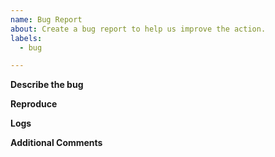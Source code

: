 ```yaml
---
name: Bug Report
about: Create a bug report to help us improve the action.
labels:
  - bug

---
```


**Describe the bug**
<!-- Please provide a clear and concise description of what the bug is. -->

**Reproduce**
<!-- Steps to reproduce the behavior. -->

**Logs**
<!-- Please provide your deployment logs and a link or sample to/of your workflow. If the error message isn't revealing the problem please set ACTIONS_STEP_DEBUG to true in your repository's secrets menu and run the workflow again. -->

**Additional Comments**
<!--Add any other context about the problem here. -->
